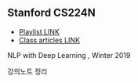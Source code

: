 ## Stanford CS224N
- [Playlist LINK](https://youtube.com/playlist?list=PLoROMvodv4rOhcuXMZkNm7j3fVwBBY42z)
- [Class articles LINK](http://web.stanford.edu/class/cs224n/index.html#schedule)

NLP with Deep Learning , Winter 2019 

강의노트 정리 
